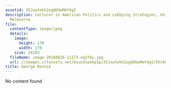 ```yaml
---
assetid: 35Jxwtekh2ogQOUwMmY4gI
description: Lecturer in American Politics and Lobbying Strategies, University of
  Melbourne
file:
  contentType: image/jpeg
  details:
    image:
      height: 170
      width: 170
    size: 24203
  fileName: image-20160826-11173-oq2fmi.jpg
  url: //images.ctfassets.net/bsux5spekp1p/35Jxwtekh2ogQOUwMmY4gI/95c66b61e44ad7c922a414da5ecc6d1c/image-20160826-11173-oq2fmi.jpg
title: George Rennie
---
```

No content found